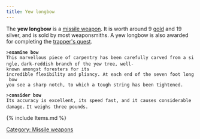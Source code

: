 ```yaml
---
title: Yew longbow
---
```


The **yew longbow** is a [missile weapon](missile_weapon "wikilink"). It
is worth around 9 [gold](gold "wikilink") and 19 silver, and is sold by
most weaponsmiths. A yew longbow is also awarded for completing the
[trapper's quest](Quest#The_Hunt "wikilink").

`>`**`examine bow`**
`This marvellous piece of carpentry has been carefully carved from a single,`
`dark-reddish branch of the yew tree, well-known amongst foresters for its`
`incredible flexibility and pliancy. At each end of the seven foot long bow`
`you see a sharp notch, to which a tough string has been tightened.`

`>`**`consider bow`**
`Its accuracy is excellent, its speed fast, and it causes considerable damage.`
`It weighs three pounds.`

{% include Items.md %}

[Category: Missile weapons](Category:_Missile_weapons "wikilink")